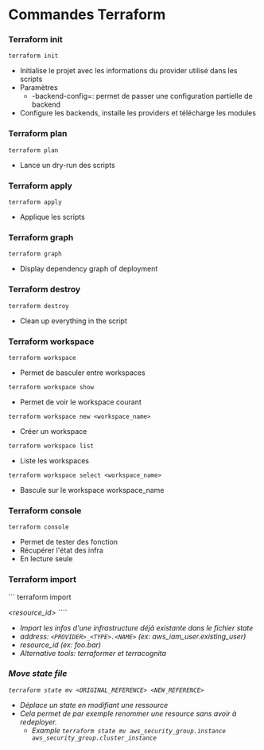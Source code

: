 # Commandes Terraform

### Terraform init
``` terraform init ```
* Initialise le projet avec les informations du provider utilisé dans les scripts
* Paramètres
    * -backend-config=<file>: permet de passer une configuration partielle de backend
* Configure les backends, installe les providers et télécharge les modules

### Terraform plan
``` terraform plan ```
* Lance un dry-run des scripts

### Terraform apply
``` terraform apply ```
* Applique les scripts

### Terraform graph
``` terraform graph ```
* Display dependency graph of deployment

### Terraform destroy
``` terraform destroy ```
* Clean up everything in the script

### Terraform workspace
``` terraform workspace ```
* Permet de basculer entre workspaces

``` terraform workspace show ```
* Permet de voir le workspace courant

``` terraform workspace new <workspace_name> ```
* Créer un workspace

``` terraform workspace list ```
* Liste les workspaces

``` terraform workspace select <workspace_name> ```
* Bascule sur le workspace workspace_name

### Terraform console
``` terraform console ```
* Permet de tester des fonction
* Récupérer l'état des infra
* En lecture seule

### Terraform import
``` terraform import <address> <resource_id> ````
* Import les infos d'une infrastructure déjà existante dans le fichier state
* address: `<PROVIDER>_<TYPE>.<NAME>` (ex: aws_iam_user.existing_user)
* resource_id (ex: foo.bar)
* Alternative tools: terraformer et terracognita

### Move state file
``` terraform state mv <ORIGINAL_REFERENCE> <NEW_REFERENCE> ```
* Déplace un state en modifiant une ressource
* Cela permet de par exemple renommer une resource sans avoir à redeployer.
    * Example `terraform state mv aws_security_group.instance aws_security_group.cluster_instance`

